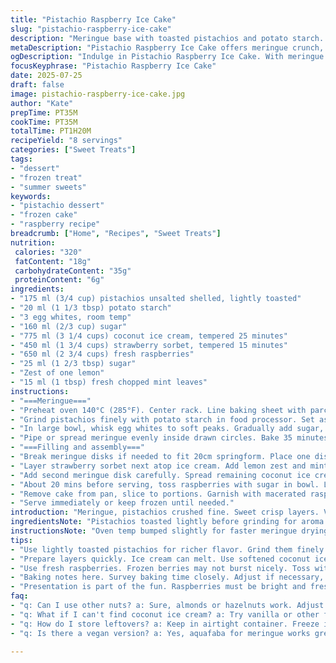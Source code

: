 ```yaml
---
title: "Pistachio Raspberry Ice Cake"
slug: "pistachio-raspberry-ice-cake"
description: "Meringue base with toasted pistachios and potato starch. Layers of softened vanilla ice cream and raspberry sorbet. Fresh raspberries macerated with sugar. Cool, crunchy, fruity, creamy. Baked meringue disks sandwich sorbet and ice cream. Frozen solid then sliced. Slightly altered quantities, added lemon zest and chopped mint leaves in filling. Oven temp and times adjusted slightly. Substitute cornstarch with potato starch. Replace vanilla ice cream with coconut ice cream. Sorbet changed to strawberry for twist. Whip whites till soft peaks, sugar till stiff. Patience for freezing, slicing chilled."
metaDescription: "Pistachio Raspberry Ice Cake offers meringue crunch, rich coconut ice cream, and strawberry sorbet layers. An elegant yet simple French-inspired dessert."
ogDescription: "Indulge in Pistachio Raspberry Ice Cake. With meringue layers, coconut ice cream, hint of lemon zest, and fresh strawberries. Perfect for celebrations."
focusKeyphrase: "Pistachio Raspberry Ice Cake"
date: 2025-07-25
draft: false
image: pistachio-raspberry-ice-cake.jpg
author: "Kate"
prepTime: PT35M
cookTime: PT35M
totalTime: PT1H20M
recipeYield: "8 servings"
categories: ["Sweet Treats"]
tags:
- "dessert"
- "frozen treat"
- "summer sweets"
keywords:
- "pistachio dessert"
- "frozen cake"
- "raspberry recipe"
breadcrumb: ["Home", "Recipes", "Sweet Treats"]
nutrition: 
 calories: "320"
 fatContent: "18g"
 carbohydrateContent: "35g"
 proteinContent: "6g"
ingredients:
- "175 ml (3/4 cup) pistachios unsalted shelled, lightly toasted"
- "20 ml (1 1/3 tbsp) potato starch"
- "3 egg whites, room temp"
- "160 ml (2/3 cup) sugar"
- "775 ml (3 1/4 cups) coconut ice cream, tempered 25 minutes"
- "450 ml (1 3/4 cups) strawberry sorbet, tempered 15 minutes"
- "650 ml (2 3/4 cups) fresh raspberries"
- "25 ml (1 2/3 tbsp) sugar"
- "Zest of one lemon"
- "15 ml (1 tbsp) fresh chopped mint leaves"
instructions:
- "===Meringue==="
- "Preheat oven 140°C (285°F). Center rack. Line baking sheet with parchment. Trace two 20cm circles with cake pan base four reverses ink side up."
- "Grind pistachios finely with potato starch in food processor. Set aside."
- "In large bowl, whisk egg whites to soft peaks. Gradually add sugar, beating till stiff glossy peaks. Fold in nut mixture gently with spatula."
- "Pipe or spread meringue evenly inside drawn circles. Bake 35 minutes or until dry to touch. Cool fully on sheet."
- "===Filling and assembly==="
- "Break meringue disks if needed to fit 20cm springform. Place one disk in pan base. Spread half coconut ice cream evenly."
- "Layer strawberry sorbet next atop ice cream. Add lemon zest and mint chopped leaves folded in sorbet layer for twist."
- "Add second meringue disk carefully. Spread remaining coconut ice cream. Press down slightly. Freeze at least 4 hours solid."
- "About 20 mins before serving, toss raspberries with sugar in bowl. Let rest until juice releases gently, macerating fruit."
- "Remove cake from pan, slice to portions. Garnish with macerated raspberries on top or alongside."
- "Serve immediately or keep frozen until needed."
introduction: "Meringue, pistachios crushed fine. Sweet crisp layers. Vanilla switched out - coconut richer, thicker texture. Sorbet: strawberry, fresh, less sharp than raspberry but juicy. A hint of lemon zest sharpens it up. Mint leaves chopped and folded in sorbet adds herb twist. Meringue cracked a bit under pressure but holds, texture contrast soft and crunchy. Chill times slightly extended to accommodate creamier coconut ice cream. Berries macerate to soften and add sweetness before plating. Simple to slice once frozen solid. Little adjustments here and there, still straightforward but with subtler flavor layers."
ingredientsNote: "Pistachios toasted lightly before grinding for aroma. Potato starch used instead of cornstarch for binding meringue to hold moisture better in this recipe. Egg whites need to be room temperature for better whipping volume. Sugar added slowly to egg whites ensures stable meringue. Coconut ice cream should be softened to spread evenly but not melted or runny. Sorbet chosen for tart contrast; strawberry swaps raspberry for smoother tang. Lemon zest brightens layers, mint adds fresh cool note complementing fruit. Use fresh raspberries, not frozen to keep bursts intact. Sugar maceration softens berries and encourages juices that drizzle over cake. Chill times critical for firm clean slices."
instructionsNote: "Oven temp bumped slightly for faster meringue drying. Trace circles reversed on parchment ensures no ink contamination. Whip whites to soft peaks before sugar then to stiff peaks to avoid over-beating. Folding nut mixture in gently preserves airiness. Baking longer by 5 mins ensures dryness but watch for browning. Assemble layers quickly before ice cream melts. Adding lemon zest and mint to sorbet midway incorporates flavor without thawing completely. Press layers just enough to settle; don't compress meringue or it will lose crispness. Freeze min 4 hours but preferably longer for texture set. Macerate berries 15-20 mins to release flavor. Slicing frozen prevents meringue crumble. Serve chilled garnished with berries straight from fridge."
tips:
- "Use lightly toasted pistachios for richer flavor. Grind them finely. Molecules, aromas, all matter. Potato starch helps bind meringue. Room temp egg whites whip better. Important for volume. Slowly add sugar. Stable meringue crucial. Fold gently, avoid deflating air. Pipe meringue precisely. Sound like a pro. Oven temp matters. Monitor baking, achieve dryness without browning. Use coconut ice cream. Its texture contrasts nicely with fruity layers."
- "Prepare layers quickly. Ice cream can melt. Use softened coconut ice cream carefully. Spread evenly, work fast. Strawberries add smooth texture. Layering is an art. Fold in lemon zest. Mint brings freshness. Chopped finely. Meringue cracked? Not a disaster. Break pieces to fit. Use springform carefully. Press but not too hard. Essential to keep meringue's crispness. Freeze 4 hours minimum. Preferably longer for best results."
- "Use fresh raspberries. Frozen berries may not burst nicely. Toss with sugar to macerate. Let sit till juicy. This enhances sweetness. Maceration is key for serving. Adjust timing based on texture. Slicing needs precision. Frozen means clean cuts. Serve immediately or keep frozen longer. Garnishing is a delight. Berries on top or alongside obey presentation rules. Chill everything until serving time. Keep layers intact."
- "Baking notes here. Survey baking time closely. Adjust if necessary, longer but not too much. Aim for dry meringue. Use parchment paper properly. Ink side up, no contamination. Trace circles accurately. Pour batter smoothly. Watch oven temperature. Every degree counts. Avoid over-whipping egg whites and deflating. Checking meringue for shine and peaks is crucial. Ensure clarity in layers. Complicated but doable."
- "Presentation is part of the fun. Raspberries must be bright and fresh. Chocolate shavings or nuts for texture can be added. Customize layers further with flavors. Mint could be a standout. Lasting mint freshness contrasts nicely. Serve with a drizzle of berry juice, adds sophistication. Maybe add a sprig of mint for color. Closely observe how layers hold. Reinforce the importance of chilling to maintain structure."
faq:
- "q: Can I use other nuts? a: Sure, almonds or hazelnuts work. Adjust quantities though. Flavor profile changes. Almonds bring sweetness. Hazelnuts add depth. Consider roasting for extra aroma. Could go with varying textures. Experiment with variety."
- "q: What if I can't find coconut ice cream? a: Try vanilla or other fruity flavors. Consider custard or sorbet variations. Texture adjustment needed though. Play with binders, more meringue for stability. Ice cream must retain integrity or fail."
- "q: How do I store leftovers? a: Keep in airtight container. Freeze is best option. Will maintain most flavors. Layer separation can occur. May not slice as clean next time. Keep an eye on texture."
- "q: Is there a vegan version? a: Yes, aquafaba for meringue works great. Use plant-based ice cream. Ensure no dairy is included. Adjust sugar as needed. Texture may slightly vary. Experiment but similar flavors can happen."

---
```

